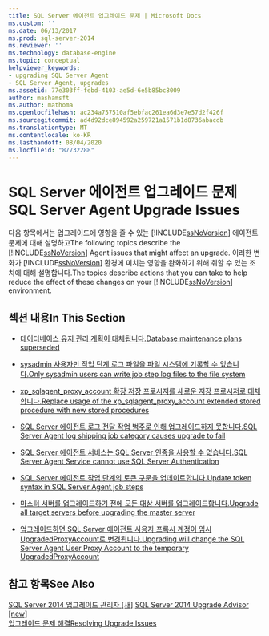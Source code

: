 ```yaml
---
title: SQL Server 에이전트 업그레이드 문제 | Microsoft Docs
ms.custom: ''
ms.date: 06/13/2017
ms.prod: sql-server-2014
ms.reviewer: ''
ms.technology: database-engine
ms.topic: conceptual
helpviewer_keywords:
- upgrading SQL Server Agent
- SQL Server Agent, upgrades
ms.assetid: 77e303ff-febd-4103-ae5d-6e5b85bc8009
author: mashamsft
ms.author: mathoma
ms.openlocfilehash: ac234a757510af5ebfac261ea6d3e7e57d2f426f
ms.sourcegitcommit: ad4d92dce894592a259721a1571b1d8736abacdb
ms.translationtype: MT
ms.contentlocale: ko-KR
ms.lasthandoff: 08/04/2020
ms.locfileid: "87732288"
---
```

# <a name="sql-server-agent-upgrade-issues"></a><span data-ttu-id="e732c-102">SQL Server 에이전트 업그레이드 문제</span><span class="sxs-lookup"><span data-stu-id="e732c-102">SQL Server Agent Upgrade Issues</span></span>
  <span data-ttu-id="e732c-103">다음 항목에서는 업그레이드에 영향을 줄 수 있는 [!INCLUDE[ssNoVersion](../../includes/ssnoversion-md.md)] 에이전트 문제에 대해 설명하고</span><span class="sxs-lookup"><span data-stu-id="e732c-103">The following topics describe the [!INCLUDE[ssNoVersion](../../includes/ssnoversion-md.md)] Agent issues that might affect an upgrade.</span></span> <span data-ttu-id="e732c-104">이러한 변화가 [!INCLUDE[ssNoVersion](../../includes/ssnoversion-md.md)] 환경에 미치는 영향을 완화하기 위해 취할 수 있는 조치에 대해 설명합니다.</span><span class="sxs-lookup"><span data-stu-id="e732c-104">The topics describe actions that you can take to help reduce the effect of these changes on your [!INCLUDE[ssNoVersion](../../includes/ssnoversion-md.md)] environment.</span></span>  
  
## <a name="in-this-section"></a><span data-ttu-id="e732c-105">섹션 내용</span><span class="sxs-lookup"><span data-stu-id="e732c-105">In This Section</span></span>  
  
-   [<span data-ttu-id="e732c-106">데이터베이스 유지 관리 계획이 대체됩니다.</span><span class="sxs-lookup"><span data-stu-id="e732c-106">Database maintenance plans superseded</span></span>](../../../2014/sql-server/install/database-maintenance-plans-superseded.md)  
  
-   [<span data-ttu-id="e732c-107">sysadmin 사용자만 작업 단계 로그 파일을 파일 시스템에 기록할 수 있습니다.</span><span class="sxs-lookup"><span data-stu-id="e732c-107">Only sysadmin users can write job step log files to the file system</span></span>](../../../2014/sql-server/install/only-sysadmin-users-can-write-job-step-log-files-to-the-file-system.md)  
  
-   [<span data-ttu-id="e732c-108">xp_sqlagent_proxy_account 확장 저장 프로시저를 새로운 저장 프로시저로 대체합니다.</span><span class="sxs-lookup"><span data-stu-id="e732c-108">Replace usage of the xp_sqlagent_proxy_account extended stored procedure with new stored procedures</span></span>](../../../2014/sql-server/install/replace-xp-sqlagent-proxy-account-extended-sp-with-new-stored-procedures.md)  
  
-   [<span data-ttu-id="e732c-109">SQL Server 에이전트 로그 전달 작업 범주로 인해 업그레이드하지 못합니다.</span><span class="sxs-lookup"><span data-stu-id="e732c-109">SQL Server Agent log shipping job category causes upgrade to fail</span></span>](../../../2014/sql-server/install/sql-server-agent-log-shipping-job-category-causes-upgrade-to-fail.md)  
  
-   [<span data-ttu-id="e732c-110">SQL Server 에이전트 서비스는 SQL Server 인증을 사용할 수 없습니다.</span><span class="sxs-lookup"><span data-stu-id="e732c-110">SQL Server Agent Service cannot use SQL Server Authentication</span></span>](../../../2014/sql-server/install/sql-server-agent-service-cannot-use-sql-server-authentication.md)  
  
-   [<span data-ttu-id="e732c-111">SQL Server 에이전트 작업 단계의 토큰 구문을 업데이트합니다.</span><span class="sxs-lookup"><span data-stu-id="e732c-111">Update token syntax in SQL Server Agent job steps</span></span>](../../../2014/sql-server/install/update-token-syntax-in-sql-server-agent-job-steps.md)  
  
-   [<span data-ttu-id="e732c-112">마스터 서버를 업그레이드하기 전에 모든 대상 서버를 업그레이드합니다.</span><span class="sxs-lookup"><span data-stu-id="e732c-112">Upgrade all target servers before upgrading the master server</span></span>](../../../2014/sql-server/install/upgrade-all-target-servers-before-upgrading-the-master-server.md)  
  
-   [<span data-ttu-id="e732c-113">업그레이드하면 SQL Server 에이전트 사용자 프록시 계정이 임시 UpgradedProxyAccount로 변경됩니다.</span><span class="sxs-lookup"><span data-stu-id="e732c-113">Upgrading will change the SQL Server Agent User Proxy Account to the temporary UpgradedProxyAccount</span></span>](../../../2014/sql-server/install/upgrading-changes-sql-server-agent-user-proxy-account-to-temporary-account.md)  
  
## <a name="see-also"></a><span data-ttu-id="e732c-114">참고 항목</span><span class="sxs-lookup"><span data-stu-id="e732c-114">See Also</span></span>  
 <span data-ttu-id="e732c-115">[SQL Server 2014 업그레이드 관리자 &#91;새&#93;](sql-server-2014-upgrade-advisor.md) </span><span class="sxs-lookup"><span data-stu-id="e732c-115">[SQL Server 2014 Upgrade Advisor &#91;new&#93;](sql-server-2014-upgrade-advisor.md) </span></span>  
 [<span data-ttu-id="e732c-116">업그레이드 문제 해결</span><span class="sxs-lookup"><span data-stu-id="e732c-116">Resolving Upgrade Issues</span></span>](../../../2014/sql-server/install/resolving-upgrade-issues.md)  
  
  
